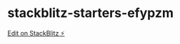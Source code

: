 # stackblitz-starters-efypzm

[Edit on StackBlitz ⚡️](https://stackblitz.com/edit/stackblitz-starters-efypzm)